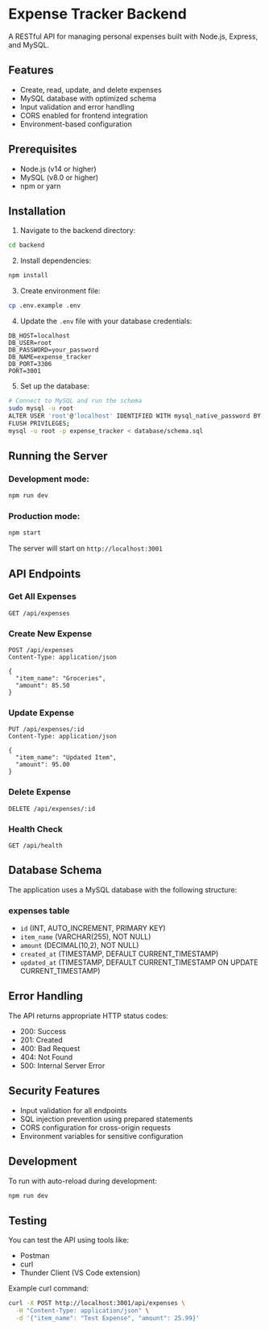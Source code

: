 
# Expense Tracker Backend

A RESTful API for managing personal expenses built with Node.js, Express, and MySQL.

## Features

- Create, read, update, and delete expenses
- MySQL database with optimized schema
- Input validation and error handling
- CORS enabled for frontend integration
- Environment-based configuration

## Prerequisites

- Node.js (v14 or higher)
- MySQL (v8.0 or higher)
- npm or yarn

## Installation

1. Navigate to the backend directory:
```bash
cd backend
```

2. Install dependencies:
```bash
npm install
```

3. Create environment file:
```bash
cp .env.example .env
```

4. Update the `.env` file with your database credentials:
```env
DB_HOST=localhost
DB_USER=root
DB_PASSWORD=your_password
DB_NAME=expense_tracker
DB_PORT=3306
PORT=3001
```

5. Set up the database:
```bash
# Connect to MySQL and run the schema
sudo mysql -u root
ALTER USER 'root'@'localhost' IDENTIFIED WITH mysql_native_password BY 'Expense@123';
FLUSH PRIVILEGES;
mysql -u root -p expense_tracker < database/schema.sql
```

## Running the Server

### Development mode:
```bash
npm run dev
```

### Production mode:
```bash
npm start
```

The server will start on `http://localhost:3001`

## API Endpoints

### Get All Expenses
```
GET /api/expenses
```

### Create New Expense
```
POST /api/expenses
Content-Type: application/json

{
  "item_name": "Groceries",
  "amount": 85.50
}
```

### Update Expense
```
PUT /api/expenses/:id
Content-Type: application/json

{
  "item_name": "Updated Item",
  "amount": 95.00
}
```

### Delete Expense
```
DELETE /api/expenses/:id
```

### Health Check
```
GET /api/health
```

## Database Schema

The application uses a MySQL database with the following structure:

### expenses table
- `id` (INT, AUTO_INCREMENT, PRIMARY KEY)
- `item_name` (VARCHAR(255), NOT NULL)
- `amount` (DECIMAL(10,2), NOT NULL)
- `created_at` (TIMESTAMP, DEFAULT CURRENT_TIMESTAMP)
- `updated_at` (TIMESTAMP, DEFAULT CURRENT_TIMESTAMP ON UPDATE CURRENT_TIMESTAMP)

## Error Handling

The API returns appropriate HTTP status codes:
- 200: Success
- 201: Created
- 400: Bad Request
- 404: Not Found
- 500: Internal Server Error

## Security Features

- Input validation for all endpoints
- SQL injection prevention using prepared statements
- CORS configuration for cross-origin requests
- Environment variables for sensitive configuration

## Development

To run with auto-reload during development:
```bash
npm run dev
```

## Testing

You can test the API using tools like:
- Postman
- curl
- Thunder Client (VS Code extension)

Example curl command:
```bash
curl -X POST http://localhost:3001/api/expenses \
  -H "Content-Type: application/json" \
  -d '{"item_name": "Test Expense", "amount": 25.99}'
```
</lov-write>

